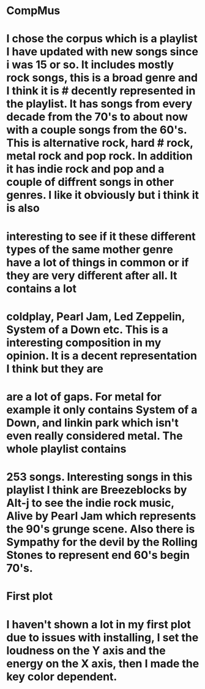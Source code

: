 # CompMus
# I chose the corpus which is a playlist I have updated with new songs since i was 15 or so. It includes mostly rock songs, this is a broad genre and I think it is # decently represented in the playlist. It has songs from every decade from the 70's to about now with a couple songs from the 60's. This is alternative rock, hard # rock, metal rock and pop rock. In addition it has indie rock and pop and a couple of diffrent songs in other genres. I like it obviously but i think it is also 
# interesting to see if it these different types of the same mother genre have a lot of things in common or if they are very different after all. It contains a lot 
# coldplay, Pearl Jam, Led Zeppelin, System of a Down etc. This is a interesting composition in my opinion. It is a decent representation I think but they are 
# are a lot of gaps. For metal for example it only contains System of a Down, and linkin park which isn't even really considered metal. The whole playlist contains 
# 253 songs. Interesting songs in this playlist I think are Breezeblocks by Alt-j to see the indie rock music, Alive by Pearl Jam which represents the 90's grunge scene. Also there is Sympathy for the devil by the Rolling Stones to represent end 60's begin 70's. 
# First plot
# I haven't shown a lot in my first plot due to issues with installing, I set the loudness on the Y axis and the energy on the X axis, then I made the key color dependent.